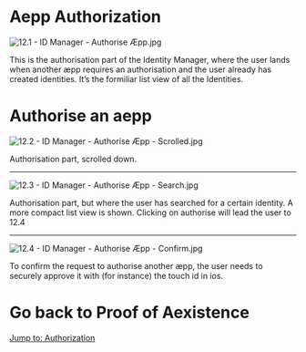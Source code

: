 # Aepp Authorization

![12.1 - ID Manager - Authorise Æpp.jpg](screens/12.1-id_manager-authorise_aepp.jpg)

This is the authorisation part of the Identity Manager, where the user lands when another æpp requires an authorisation and the user already has created identities. It’s the formiliar list view of all the Identities.
# Authorise an aepp
![12.2 - ID Manager - Authorise Æpp - Scrolled.jpg](screens/12.2-id_manager-authorise_aepp-scrolled.jpg)

Authorisation part, scrolled down.

---


![12.3 - ID Manager - Authorise Æpp - Search.jpg](screens/12.3-id_manager-authorise_aepp-search.jpg)

Authorisation part, but where the user has searched for a certain identity. A more compact list view is shown. Clicking on authorise will lead the user to 12.4

---


![12.4 - ID Manager - Authorise Æpp - Confirm.jpg](screens/12.4-id_manager-authorise_aepp-confirm.jpg)

To confirm the request to authorise another æpp, the user needs to securely approve it with (for instance) the touch id in ios.

# Go back to Proof of Aexistence
[Jump to: Authorization](proof-of-aexistence.md#create-a--proof)
